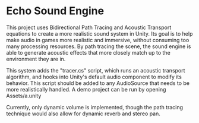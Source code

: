 # Echo Sound Engine

This project uses Bidirectional Path Tracing and Acoustic Transport equations to create a more realistic sound system in Unity. Its goal is to help make audio in games more realistic and immersive, without consuming too many processing resources. By path tracing the scene, the sound engine is able to generate acoustic effects that more closely match up to the environment they are in.

This system adds the "tracer.cs" script, which runs an acoustic transport algorithm, and hooks into Unity's default audio component to modify its behavior. This script should be added to any AudioSource that needs to be more realistically handled. A demo project can be run by opening Assets/a.unity

Currently, only dynamic volume is implemented, though the path tracing technique would also allow for dynamic reverb and stereo pan. 

